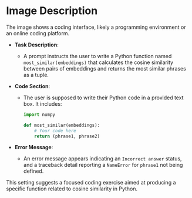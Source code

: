 # Image Description

The image shows a coding interface, likely a programming environment or an online coding platform. 

- **Task Description**: 
  - A prompt instructs the user to write a Python function named `most_similar(embeddings)` that calculates the cosine similarity between pairs of embeddings and returns the most similar phrases as a tuple.

- **Code Section**:
  - The user is supposed to write their Python code in a provided text box. It includes:
    ```python
    import numpy
    
    def most_similar(embeddings):
        # Your code here
        return (phrase1, phrase2)
    ```

- **Error Message**:
  - An error message appears indicating an `Incorrect answer` status, and a traceback detail reporting a `NameError` for `phrase1` not being defined.

This setting suggests a focused coding exercise aimed at producing a specific function related to cosine similarity in Python.